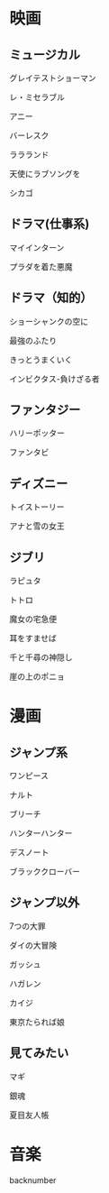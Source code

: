 # 映画
## ミュージカル

グレイテストショーマン

レ・ミセラブル

アニー

バーレスク

ララランド

天使にラブソングを

シカゴ

## ドラマ(仕事系)
マイインターン

プラダを着た悪魔

## ドラマ（知的）
ショーシャンクの空に

最強のふたり

きっとうまくいく

インビクタス-負けざる者

## ファンタジー
ハリーポッター

ファンタビ

## ディズニー
トイストーリー

アナと雪の女王

## ジブリ
ラピュタ

トトロ

魔女の宅急便

耳をすませば

千と千尋の神隠し

崖の上のポニョ

# 漫画
## ジャンプ系
ワンピース

ナルト

ブリーチ

ハンターハンター

デスノート

ブラッククローバー

## ジャンプ以外
7つの大罪

ダイの大冒険

ガッシュ

ハガレン

カイジ

東京たられば娘


## 見てみたい
マギ

銀魂

夏目友人帳

# 音楽
backnumber
